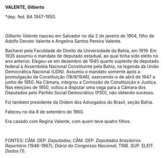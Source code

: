**VALENTE, Gilberto**

\*dep. fed. BA 1947-1950.

 

*Gilberto Valente* nasceu em Salvador no dia 2 de janeiro de 1904, filho
de Adolfo Devoto Valente e Angelina Santos Pereira Valente.

Bacharel pela Faculdade de Direito da Universidade da Bahia, em 1919. Em
1935 assumiu o mandato de deputado estadual, ao qual tinha sido eleito
no ano anterior. Elegeu-se em dezembro de 1945 quarto suplente de
deputado federal à Assembléia Nacional Constituinte pela Bahia, na
legenda da União Democrática Nacional (UDN). Assumiu o mandato somente
após a promulgação da Constituição (18/9/1946), exercendo-o de abril de
1947 a junho de 1950. Na Câmara, integrou a Comissão de Constituição e
Justiça. Nas eleições de 1950, voltou a disputar uma vaga para a Câmara
dos Deputados pelo Partido Social Democrático (PSD), não obtendo
sucesso.

Foi também presidente da Ordem dos Advogados do Brasil, seção Bahia.

Faleceu no dia 8 de setembro de 1960.

Era casado com Regina Valente, com quem teve quatro filhos.

 

FONTES: CÂM. DEP. *Deputados*; CÂM. DEP. *Deputados brasileiros.
Repertó*rio (1946-1967); *Diário do Congresso Nacional*; TRIB. SUP.
ELEIT. *Dados* (1).

 
